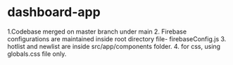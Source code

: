 # dashboard-app
1.Codebase merged on master branch under main
2. Firebase configurations are maintained inside root directory file- firebaseConfig.js
3. hotlist and newlist are inside src/app/components folder.
4. for css, using globals.css file only.
